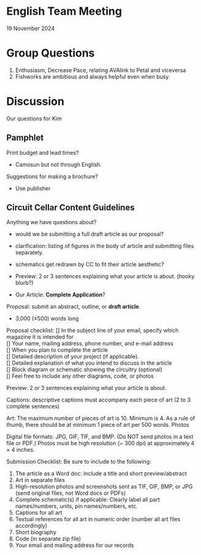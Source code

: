 # English Team Meeting

19 November 2024

# Group Questions

1. Enthusiasm, Decrease Pace, relating AVAlink to Petal and viceversa
2. Fishworks are ambitious and always helpful even when busy.

# Discussion

Our questions for Kim

## Pamphlet

Print budget and lead times?

- Camosun but not through English.

Suggestions for making a brochure?

- Use publisher

## Circuit Cellar Content Guidelines

Anything we have questions about?
- would we be submitting a full draft article as our proposal?
- clarification: listing of figures in the body of article and submitting files separately.

- schematics get redrawn by CC to fit their article aesthetic?
- Preview: 2 or 3 sentences explaining what your article is about. (hooky blurb?)
- Our Article: **Complete Application**?

Proposal: submit an abstract, outline, or **draft article**.
- 3,000 (±500) words long

Proposal checklist: 
[] In the subject line of your email, specify which magazine it is intended for \
[] Your name, mailing address, phone number, and e-mail address \
[] When you plan to complete the article \
[]  Detailed description of your project (if applicable). \
[]  Detailed explanation of what you intend to discuss in the article \
[] Block diagram or schematic showing the circuitry (optional) \
[] Feel free to include any other diagrams, code, or photos

Preview: 2 or 3 sentences explaining what your article is about.

Captions: descriptive captions must accompany each piece of art (2 to 3 complete
sentences)

Art: The maximum number of pieces of art is 10. Minimum is 4. As a rule of
thumb, there should be at minimum 1 piece of art per 500 words.
Photos

Digital file formats: JPG, GIF, TIF, and BMP. (Do NOT send photos in a text file or
PDF.) Photos must be high resolution (~ 300 dpi) at approximately 4 × 4 inches.

Submission Checklist: 
Be sure to include to the following:
1. The article as a Word doc: include a title and short preview/abstract
2. Art in separate files
3. High-resolution photos and screenshots sent as TIF, GIF, BMP, or JPG (send original
files, not Word docs or PDFs)
4. Complete schematic(s) if applicable: Clearly label all part names/numbers, units, pin
names/numbers, etc.
5. Captions for all art
6. Textual references for all art in numeric order (number all art files accordingly)
7. Short biography
8. Code (in separate zip file)
9. Your email and mailing address for our records